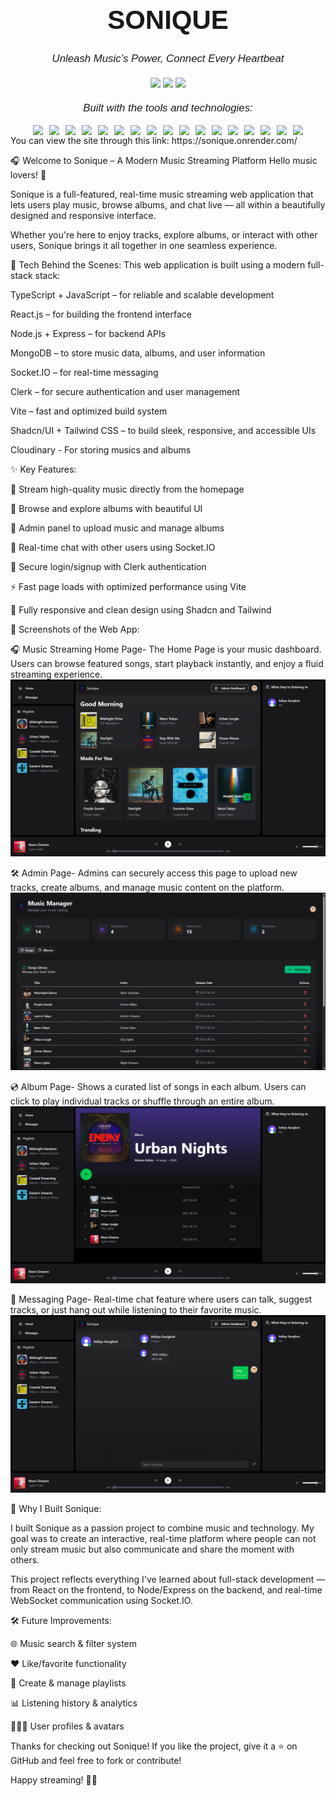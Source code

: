 <div style="text-align: center; font-family: sans-serif;">
  <h1 style="font-size: 3em; font-weight: bold;">SONIQUE</h1>
  <p style="font-style: italic; font-size: 1.2em;">
    Unleash Music’s Power, Connect Every Heartbeat
  </p>

  <div style="margin: 20px 0;">
    <img src="https://img.shields.io/badge/last%20commit-sept-informational?style=flat-square" />
    <img src="https://img.shields.io/badge/typescript-78.4%25-blue?style=flat-square" />
    <img src="https://img.shields.io/badge/languages-4-blue?style=flat-square" />
  </div>

  <p style="font-style: italic; font-size: 1.2em;">
    Built with the tools and technologies:
  </p>

  <div style="display: flex; flex-wrap: wrap; justify-content: center; gap: 10px;">
    <img src="https://img.shields.io/badge/Express-black?style=for-the-badge&logo=express" />
    <img src="https://img.shields.io/badge/JSON-white?style=for-the-badge&logo=json" />
    <img src="https://img.shields.io/badge/Markdown-000000?style=for-the-badge&logo=markdown" />
    <img src="https://img.shields.io/badge/Socket.io-010101?style=for-the-badge&logo=socket.io" />
    <img src="https://img.shields.io/badge/npm-CB3837?style=for-the-badge&logo=npm&logoColor=white" />
    <img src="https://img.shields.io/badge/Autoprefixer-E44D27?style=for-the-badge&logo=autoprefixer&logoColor=white" />
    <img src="https://img.shields.io/badge/Mongoose-880000?style=for-the-badge&logo=mongoose&logoColor=white" />
    <img src="https://img.shields.io/badge/PostCSS-DD3A0A?style=for-the-badge&logo=postcss&logoColor=white" />
    <img src="https://img.shields.io/badge/.ENV-yellow?style=for-the-badge" />
    <img src="https://img.shields.io/badge/JavaScript-F7DF1E?style=for-the-badge&logo=javascript&logoColor=black" />
    <img src="https://img.shields.io/badge/Nodemon-76D04B?style=for-the-badge&logo=nodemon&logoColor=white" />
    <img src="https://img.shields.io/badge/React-61DAFB?style=for-the-badge&logo=react&logoColor=black" />
    <img src="https://img.shields.io/badge/TypeScript-3178C6?style=for-the-badge&logo=typescript&logoColor=white" />
    <img src="https://img.shields.io/badge/Cloudinary-3448C5?style=for-the-badge&logo=cloudinary&logoColor=white" />
    <img src="https://img.shields.io/badge/Vite-646CFF?style=for-the-badge&logo=vite&logoColor=white" />
    <img src="https://img.shields.io/badge/ESLint-4B32C3?style=for-the-badge&logo=eslint&logoColor=white" />
    <img src="https://img.shields.io/badge/Axios-5A29E4?style=for-the-badge&logo=axios&logoColor=white" />
  </div>
</div>
You can view the site through this link: https://sonique.onrender.com/

🎧 Welcome to Sonique – A Modern Music Streaming Platform Hello music lovers! 🎵

Sonique is a full-featured, real-time music streaming web application that lets users play music, browse albums, and chat live — all within a beautifully designed and responsive interface.

Whether you're here to enjoy tracks, explore albums, or interact with other users, Sonique brings it all together in one seamless experience.

🔧 Tech Behind the Scenes:
This web application is built using a modern full-stack stack:

TypeScript + JavaScript – for reliable and scalable development

React.js – for building the frontend interface

Node.js + Express – for backend APIs

MongoDB – to store music data, albums, and user information

Socket.IO – for real-time messaging

Clerk – for secure authentication and user management

Vite – fast and optimized build system

Shadcn/UI + Tailwind CSS – to build sleek, responsive, and accessible UIs

Cloudinary - For storing musics and albums

✨ Key Features:

🎵 Stream high-quality music directly from the homepage

📀 Browse and explore albums with beautiful UI

🔧 Admin panel to upload music and manage albums

💬 Real-time chat with other users using Socket.IO

🔐 Secure login/signup with Clerk authentication

⚡ Fast page loads with optimized performance using Vite

🎨 Fully responsive and clean design using Shadcn and Tailwind

📸 Screenshots of the Web App:

🎧 Music Streaming Home Page- The Home Page is your music dashboard. Users can browse featured songs, start playback instantly, and enjoy a fluid streaming experience. ![alt text](frontend/public/HomePage.png)

🛠️ Admin Page- Admins can securely access this page to upload new tracks, create albums, and manage music content on the platform. ![alt text](frontend/public/AdminPage.png)

💿 Album Page- Shows a curated list of songs in each album. Users can click to play individual tracks or shuffle through an entire album. ![alt text](frontend/public/AlbumPage.png)

💬 Messaging Page- Real-time chat feature where users can talk, suggest tracks, or just hang out while listening to their favorite music. ![alt text](frontend/public/ChatPage.png)

📌 Why I Built Sonique:

I built Sonique as a passion project to combine music and technology. My goal was to create an interactive, real-time platform where people can not only stream music but also communicate and share the moment with others.

This project reflects everything I've learned about full-stack development — from React on the frontend, to Node/Express on the backend, and real-time WebSocket communication using Socket.IO.

🛠️ Future Improvements:

🌐 Music search & filter system

❤️ Like/favorite functionality

🎼 Create & manage playlists

📊 Listening history & analytics

🧑‍🤝‍🧑 User profiles & avatars

Thanks for checking out Sonique! If you like the project, give it a ⭐️ on GitHub and feel free to fork or contribute!

Happy streaming! 🚀🎶